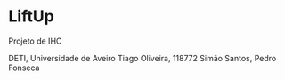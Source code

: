 # LiftUp

Projeto de IHC


DETI, Universidade de Aveiro
Tiago Oliveira, 118772
Simão Santos,
Pedro Fonseca
